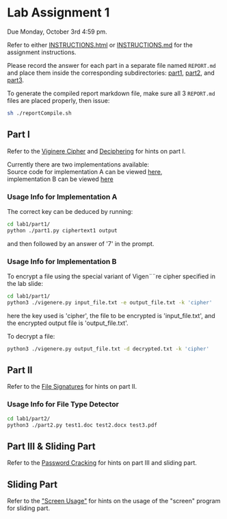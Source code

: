 # Lab Assignment 1

Due Monday, October 3rd 4:59 pm.

Refer to either [INSTRUCTIONS.html](./INSTRUCTIONS.html) or
[INSTRUCTIONS.md](./INSTRUCTIONS.md) for the assignment instructions.

Please record the answer for each part in a separate file named
`REPORT.md` and place them inside the corresponding subdirectories:
[part1](./part1/), [part2](./part2/), and [part3](./part3/).

To generate the compiled report markdown file, make sure all 3
`REPORT.md` files are placed properly, then issue:
```bash
sh ./reportCompile.sh
```

## Part I
Refer to the [Viginere Cipher](./slide/viginere_cipher.pdf) and
[Deciphering](./slide/deciphering.pdf) for hints on part I.

Currently there are two implementations available:  
Source code for implementation A can be viewed [here](./part1/part1.py),  
implementation B can be viewed [here](./part1/vigenere.py)

### Usage Info for Implementation A
The correct key can be deduced by running:
```bash
cd lab1/part1/
python ./part1.py ciphertext1 output
```
and then followed by an answer of '7' in the prompt.

### Usage Info for Implementation B
To encrypt a file using the special variant of Vigen¨¨re cipher specified in
the lab slide:
```bash
cd lab1/part1/
python3 ./vigenere.py input_file.txt -e output_file.txt -k 'cipher'
```
here the key used is 'cipher', the file to be encrypted is 'input\_file.txt',
and the encrypted output file is 'output\_file.txt'.

To decrypt a file:
```bash
python3 ./vigenere.py output_file.txt -d decrypted.txt -k 'cipher'
```

## Part II
Refer to the [File Signatures](./slide/file_signatures.pdf) for hints on
part II.

### Usage Info for File Type Detector
```bash
cd lab1/part2/
python3 ./part2.py test1.doc test2.docx test3.pdf
```

## Part III & Sliding Part
Refer to the [Password Cracking](./slide/password_cracking.pdf) for hints on
part III and sliding part.

## Sliding Part
Refer to the ["Screen Usage"](./slide/screen.pdf) for hints on the usage of
the "screen" program for sliding part.

